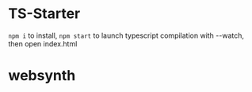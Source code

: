 
# TS-Starter

`npm i` to install, `npm start` to launch typescript compilation with --watch, then open index.html
# websynth
